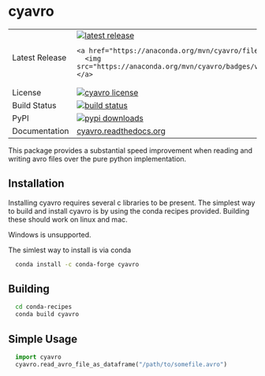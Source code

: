 cyavro
======

<table>
<tr>
  <td>Latest Release</td>
  <td>
    <a href="https://pypi.python.org/pypi/cyavro">
      <img src="https://img.shields.io/pypi/v/cyavro.svg" alt="latest release" />
    </a>
    
    <a href="https://anaconda.org/mvn/cyavro/files">
      <img src="https://anaconda.org/mvn/cyavro/badges/version.svg">
    </a>
  </td>
</tr>
<tr>
  <td>License</td>
  <td>
    <a href="https://github.com/maxpoint/cyavro/blob/master/LICENSE.txt">
    <img src="https://anaconda.org/mvn/cyavro/badges/license.svg" alt="cyavro license" />
    </a>
  </td>
</tr>
<tr>
  <td>Build Status</td>
  <td>
    <a href="https://travis-ci.org/maxpoint/cyavro">
    <img src="https://travis-ci.org/maxpoint/cyavro.svg" alt="build status" />
    </a>
  </td>
</tr>
<tr>
  <td>PyPI</td>
  <td>
    <a href="https://pypi.python.org/pypi/cyavro/">
    <img src="https://img.shields.io/pypi/dm/cyavro.svg" alt="pypi downloads" />
    </a>
  </td>
</tr>
<tr>
  <td>Documentation</td>
  <td>
    <a href="https://cyavro.readthedocs.org">
    cyavro.readthedocs.org
    </a>
  </td>
</tr>
</table>

This package provides a substantial speed improvement when reading and writing avro files over the
pure python implementation.


Installation
------------
Installing cyavro requires several c libraries to be present.  The simplest way to build and install cyavro
is by using the conda recipes provided.  Building these should work on linux and mac.

Windows is unsupported.

The simlest way to install is via conda

```bash
  conda install -c conda-forge cyavro
```

Building
--------

```bash
  cd conda-recipes
  conda build cyavro
```

Simple Usage
------------

```python
  import cyavro
  cyavro.read_avro_file_as_dataframe("/path/to/somefile.avro")
```



